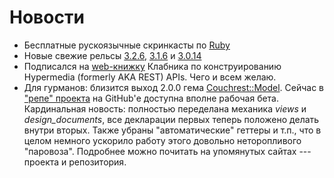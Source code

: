 # Новости

* Бесплатные рускоязычные скринкасты по [Ruby](http://ruby.hasbrains.ru/)
* Новые свежие рельсы [3.2.6](http://weblog.rubyonrails.org/2012/6/12/ann-rails-3-2-6-has-been-released/),
  [3.1.6](http://weblog.rubyonrails.org/2012/6/12/ann-rails-3-1-6-has-been-released/) и
  [3.0.14](http://weblog.rubyonrails.org/2012/6/12/ann-rails-3-0-14-has-been-released/)
* Подписался на [web-книжку][1] Клабника по конструированию Hypermedia (formerly AKA REST) APIs. Чего и всем желаю.
* Для гурманов: близится выход 2.0.0 гема [Couchrest::Model][2]. Сейчас в ["репе" проекта][3] на GitHub'е доступна 
  вполне рабочая бета. Кардинальная новость: полностью переделана механика _views_ и _design_documents_, все 
  декларации первых теперь положено делать внутри вторых. Также убраны "автоматические" геттеры и т.п., что в целом 
  немного ускорило работу этого довольно неторопливого "паровоза". Подробнее можно почитать на упомянутых сайтах --- 
  проекта и репозитория.

[1]: http://designinghypermediaapis.com
[2]: http://couchrest.info/model
[3]: https://github.com/couchrest/couchrest_model